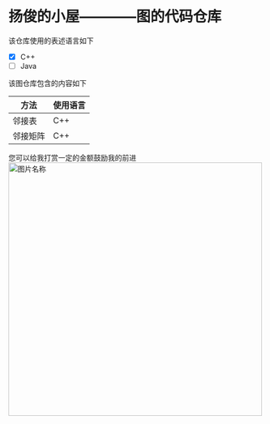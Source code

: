 # 扬俊的小屋————图的代码仓库

该仓库使用的表述语言如下
- [x] C++
- [ ] Java

该图仓库包含的内容如下

方法 | 使用语言
--- | ---
邻接表 | C++
邻接矩阵 | C++

您可以给我打赏一定的金额鼓励我的前进 
<img src="http://ww1.sinaimg.cn/large/0060lm7Tly1fmlyfhapirj30p00qadj6.jpg" width = "500" height = "500" alt="图片名称" align=center />
